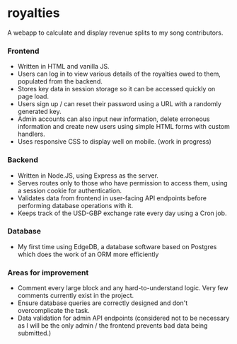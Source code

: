 # royalties

A webapp to calculate and display revenue splits to my song contributors.

### Frontend
- Written in HTML and vanilla JS.
- Users can log in to view various details of the royalties owed to them, populated from the backend.
- Stores key data in session storage so it can be accessed quickly on page load.
- Users sign up / can reset their password using a URL with a randomly generated key.
- Admin accounts can also input new information, delete erroneous information and create new users using simple HTML forms with custom handlers. 
- Uses responsive CSS to display well on mobile. (work in progress)

### Backend
- Written in Node.JS, using Express as the server.
- Serves routes only to those who have permission to access them, using a session cookie for authentication.
- Validates data from frontend in user-facing API endpoints before performing database operations with it.
- Keeps track of the USD-GBP exchange rate every day using a Cron job.

### Database
- My first time using EdgeDB, a database software based on Postgres which does the work of an ORM more efficiently

### Areas for improvement
- Comment every large block and any hard-to-understand logic. Very few comments currently exist in the project.
- Ensure database queries are correctly designed and don't overcomplicate the task.
- Data validation for admin API endpoints (considered not to be necessary as I will be the only admin / the frontend prevents bad data being submitted.)
